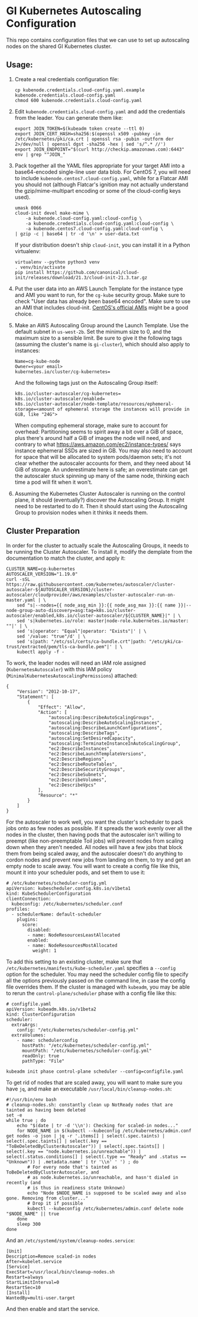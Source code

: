 # GI Kubernetes Autoscaling Configuration

This repo contains configuration files that we can use to set up autoscaling nodes on the shared GI Kubernetes cluster.

## Usage:

1. Create a real credentials configuration file:
    ```
    cp kubenode.credentials.cloud-config.yaml.example kubenode.credentials.cloud-config.yaml
    chmod 600 kubenode.credentials.cloud-config.yaml
    ```
2. Edit `kubenode.credentials.cloud-config.yaml` and add the credentials from the leader. You can generate them like:
    ```
    export JOIN_TOKEN=$(kubeadm token create --ttl 0)
    export JOIN_CERT_HASH=sha256:$(openssl x509 -pubkey -in /etc/kubernetes/pki/ca.crt | openssl rsa -pubin -outform der 2>/dev/null | openssl dgst -sha256 -hex | sed 's/^.* //')
    export JOIN_ENDPOINT="$(curl http://checkip.amazonaws.com):6443"
    env | grep "^JOIN_"
    ```
3. Pack together all the YAML files appropriate for your target AMI into a base64-encoded single-line user data blob. For CentOS 7, you will need to include `kubenode.centos7.cloud-config.yaml`, while for a Flatcar AMI you should not (although Flatcar's ignition may not actually understand the gzip/mime-multipart encoding or some of the cloud-config keys used).
    ```
    umask 0066
    cloud-init devel make-mime \
        -a kubenode.cloud-config.yaml:cloud-config \
        -a kubenode.credentials.cloud-config.yaml:cloud-config \
        -a kubenode.centos7.cloud-config.yaml:cloud-config \
    | gzip -c | base64 | tr -d '\n' > user-data.txt
    ```
    If your distribution doesn't ship `cloud-init`, you can install it in a Python virtualenv:
    ```
    virtualenv --python python3 venv
    . venv/bin/activate
    pip install https://github.com/canonical/cloud-init/releases/download/21.3/cloud-init-21.3.tar.gz
    ```
4. Put the user data into an AWS Launch Template for the instance type and AMI you want to run, for the `cg-kube` security group. Make sure to check "User data has already been base64 encoded". Make sure to use an AMI that includes cloud-init. [CentOS's official AMIs](https://centos.org/download/aws-images/) might be a good choice.
5. Make an AWS Autoscaling Group around the Launch Template. Use the default subnet in `us-west-2b`. Set the minimum size to 0, and the maximum size to a sensible limit. Be sure to give it the following tags (assuming the cluster's name is `gi-cluster`), which should also apply to instances:
    ```
    Name=cg-kube-node
    Owner=<your email>
    kubernetes.io/cluster/cg-kubernetes=
    ```
    And the following tags just on the Autoscaling Group itself:
    ```
    k8s.io/cluster-autoscaler/cg-kubernetes=
    k8s.io/cluster-autoscaler/enabled=
    k8s.io/cluster-autoscaler/node-template/resources/ephemeral-storage=<amount of ephemeral storage the instances will provide in GiB, like "24G">
    ```
    When computing ephemeral storage, make sure to account for overhead: Partitioning seems to spirit away a bit over a GiB of space, plus there's around half a GiB of images the node will need, and contrary to what https://aws.amazon.com/ec2/instance-types/ says instance ephemeral SSDs are sized in GB. You may also need to account for space that will be allocated to system pods/daemon sets; it's not clear whether the autoscaler accounts for them, and they need about 14 GiB of storage. An underestimate here is safe; an overestimate can get the autoscaler stuck spinning up many of the same node, thinking each time a pod will fit when it won't.
    
6. Assuming the Kubernetes Cluster Autoscaler is running on the control plane, it should (eventually?) discover the Autoscaling Group. It might need to be restarted to do it. Then it should start using the Autoscaling Group to provision nodes when it thinks it needs them.

## Cluster Preparation

In order for the cluster to actually scale the Autoscaling Groups, it needs to be running the Cluster Autoscaler. To install it, modify the demplate from the documentation to match the cluster, and apply it:

```
CLUSTER_NAME=cg-kubernetes
AUTOSCALER_VERSION="1.19.0"
curl -sSL https://raw.githubusercontent.com/kubernetes/autoscaler/cluster-autoscaler-${AUTOSCALER_VERSION}/cluster-autoscaler/cloudprovider/aws/examples/cluster-autoscaler-run-on-master.yaml | \
    sed "s|--nodes={{ node_asg_min }}:{{ node_asg_max }}:{{ name }}|--node-group-auto-discovery=asg:tag=k8s.io/cluster-autoscaler/enabled,k8s.io/cluster-autoscaler/${CLUSTER_NAME}|" | \
    sed 's|kubernetes.io/role: master|node-role.kubernetes.io/master: ""|' | \
    sed 's|operator: "Equal"|operator: "Exists"|' | \
    sed '/value: "true"/d' | \
    sed 's|path: "/etc/ssl/certs/ca-bundle.crt"|path: "/etc/pki/ca-trust/extracted/pem/tls-ca-bundle.pem"|' | \
    kubectl apply -f -
```

To work, the leader nodes will need an IAM role assigned (`KubernetesAutoscaler`) with this IAM policy (`MinimalKubernetesAutoscalingPermissions`) attached:

```
{
    "Version": "2012-10-17",
    "Statement": [
        {
            "Effect": "Allow",
            "Action": [
                "autoscaling:DescribeAutoScalingGroups",
                "autoscaling:DescribeAutoScalingInstances",
                "autoscaling:DescribeLaunchConfigurations",
                "autoscaling:DescribeTags",
                "autoscaling:SetDesiredCapacity",
                "autoscaling:TerminateInstanceInAutoScalingGroup",
                "ec2:DescribeInstances",
                "ec2:DescribeLaunchTemplateVersions",
                "ec2:DescribeRegions",
                "ec2:DescribeRouteTables",
                "ec2:DescribeSecurityGroups",
                "ec2:DescribeSubnets",
                "ec2:DescribeVolumes",
                "ec2:DescribeVpcs"
            ],
            "Resource": "*"
        }
    ]
}
```

For the autoscaler to work well, you want the cluster's scheduler to pack jobs onto as few nodes as possible. If it spreads the work evenly over all the nodes in the cluster, then having pods that the autoscaler isn't willing to preempt (like non-preemptable Toil jobs) will prevent nodes from scaling down when they aren't needed. All nodes will have a few jobs that block them from being scaled away, and the autoscaler doesn't do anything to cordon nodes and prevent new jobs from landing on them, to try and get an empty node to scale away. You will want to create a config file like this, mount it into your scheduler pods, and set them to use it:

```
# /etc/kubernetes/scheduler-config.yml
apiVersion: kubescheduler.config.k8s.io/v1beta1
kind: KubeSchedulerConfiguration
clientConnection:
  kubeconfig: /etc/kubernetes/scheduler.conf
profiles:
  - schedulerName: default-scheduler
    plugins:
      score:
        disabled:
        - name: NodeResourcesLeastAllocated
        enabled:
        - name: NodeResourcesMostAllocated
          weight: 1
```

To add this setting to an existing cluster, make sure that `/etc/kubernetes/manifests/kube-scheduler.yaml` specifies a `--config` option for the scheduler. You may need the scheduler config file to specify all the options previously passed on the command line, in case the config file overrides them. If the cluster is managed with `kubeadm`, you may be able to rerun the `control-plane/scheduler` phase with a config file like this:

```
# configfile.yaml
apiVersion: kubeadm.k8s.io/v1beta2
kind: ClusterConfiguration
scheduler:
  extraArgs:
    config: "/etc/kubernetes/scheduler-config.yml"
  extraVolumes:
    - name: schedulerconfig
      hostPath: "/etc/kubernetes/scheduler-config.yml"
      mountPath: "/etc/kubernetes/scheduler-config.yml"
      readOnly: true
      pathType: "File"
```

```
kubeadm init phase control-plane scheduler --config=configfile.yaml
```

To get rid of nodes that are scaled away, you will want to make sure you have `jq`, and make an executable `/usr/local/bin/cleanup-nodes.sh`:

```
#!/usr/bin/env bash
# cleanup-nodes.sh: constantly clean up NotReady nodes that are tainted as having been deleted
set -e
while true ; do
    echo "$(date | tr -d '\\n'): Checking for scaled-in nodes..."
    for NODE_NAME in $(kubectl --kubeconfig /etc/kubernetes/admin.conf get nodes -o json | jq -r '.items[] | select(.spec.taints) | select(.spec.taints[] | select(.key == "ToBeDeletedByClusterAutoscaler")) | select(.spec.taints[] | select(.key == "node.kubernetes.io/unreachable")) | select(.status.conditions[] | select(.type == "Ready" and .status == "Unknown")) | .metadata.name' | tr '\\n' ' ') ; do
        # For every node that's tainted as ToBeDeletedByClusterAutoscaler, and
        # as node.kubernetes.io/unreachable, and hasn't dialed in recently (and
        # is thus in readiness state Unknown)
        echo "Node $NODE_NAME is supposed to be scaled away and also gone. Removing from cluster..."
        # Drop it if possible
        kubectl --kubeconfig /etc/kubernetes/admin.conf delete node "$NODE_NAME" || true
    done
    sleep 300
done
```

And an `/etc/systemd/system/cleanup-nodes.service`:

```
[Unit]
Description=Remove scaled-in nodes
After=kubelet.service
[Service]
ExecStart=/usr/local/bin/cleanup-nodes.sh
Restart=always
StartLimitInterval=0
RestartSec=10
[Install]
WantedBy=multi-user.target
```

And then enable and start the service.

